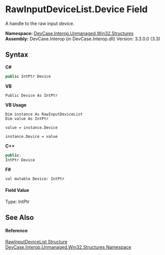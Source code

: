 # RawInputDeviceList.Device Field
 

A handle to the raw input device.

**Namespace:**&nbsp;<a href="N_DevCase_Interop_Unmanaged_Win32_Structures">DevCase.Interop.Unmanaged.Win32.Structures</a><br />**Assembly:**&nbsp;DevCase.Interop (in DevCase.Interop.dll) Version: 3.3.0.0 (3.3)

## Syntax

**C#**<br />
``` C#
public IntPtr Device
```

**VB**<br />
``` VB
Public Device As IntPtr
```

**VB Usage**<br />
``` VB Usage
Dim instance As RawInputDeviceList
Dim value As IntPtr

value = instance.Device

instance.Device = value
```

**C++**<br />
``` C++
public:
IntPtr Device
```

**F#**<br />
``` F#
val mutable Device: IntPtr
```


#### Field Value
Type: IntPtr

## See Also


#### Reference
<a href="T_DevCase_Interop_Unmanaged_Win32_Structures_RawInputDeviceList">RawInputDeviceList Structure</a><br /><a href="N_DevCase_Interop_Unmanaged_Win32_Structures">DevCase.Interop.Unmanaged.Win32.Structures Namespace</a><br />
